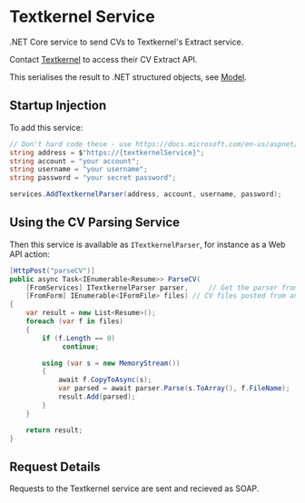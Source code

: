# Textkernel Service
.NET Core service to send CVs to Textkernel's Extract service. 

Contact [Textkernel](https://www.textkernel.com/hr-software/extract-cv-parsing/) to access their CV Extract API.

This serialises the result to .NET structured objects, see [Model](Models).


## Startup Injection

To add this service:

``` c#
// Don't hard code these - use https://docs.microsoft.com/en-us/aspnet/core/security/app-secrets?tabs=visual-studio
string address = $"https://{textkernelService}";
string account = "your account";
string username = "your username";
string password = "your secret password";

services.AddTextkernelParser(address, account, username, password);
```

## Using the CV Parsing Service

Then this service is available as `ITextkernelParser`, for instance as a Web API action:

``` c#
[HttpPost("parseCV")]
public async Task<IEnumerable<Resume>> ParseCV(
    [FromServices] ITextkernelParser parser,     // Get the parser from the injected services 
    [FromForm] IEnumerable<IFormFile> files) // CV files posted from an HTML form
{
    var result = new List<Resume>();
    foreach (var f in files)
    {
        if (f.Length == 0)
             continue;

        using (var s = new MemoryStream())
        {
            await f.CopyToAsync(s);
            var parsed = await parser.Parse(s.ToArray(), f.FileName);
            result.Add(parsed);
        }
    }

    return result;
}
```

## Request Details

Requests to the Textkernel service are sent and recieved as SOAP.